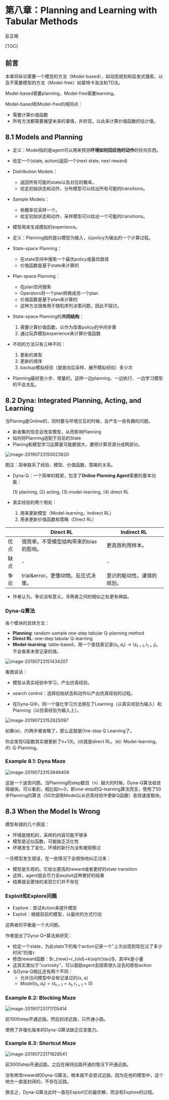 

# 第八章：Planning and Learning with Tabular Methods

彭正皓



[TOC]

## 前言

本章将纵论需要一个模型的方法（Model-based），如动态规划和启发式搜索，以及不需要模型的方法（Model-free）如蒙特卡洛法和TD法。

Model-based需要planning，Model-free需要learning。

Model-based和Model-free的相同点：

* 需要计算价值函数
* 所有方法都需要展望未来的事情，并折现，以此来计算价值函数的估计值。



## 8.1 Models and Planning

* 定义：Model指的是agent可以用来预测**环境如何回应他的动作**的任何东西。

* 给定一个(state, action)返回一个(next state, next reward)

* Distribution Models：
  * 返回所有可能的state以及对应的概率。
  * 给定初始状态和动作，分布模型可以给出所有可能的transitions。
* Sample Models：
  * 依概率仅采样一个。
  * 给定初始状态和动作，采样模型可以给出一个可能的transitions。
* 模型用来生成模拟的experience。



* 定义：Planning指的是以模型为输入，以policy为输出的一个计算过程。
* State-space Planning：
  * 在state空间中搜索一个最优policy或最优路径
  * 价值函数是基于state来计算的
* Plan-space Planning：
  * 在plan空间搜索
  * Operators将一个plan转换成另一个plan
  * 价值函数是基于plan来计算的
  * 这种方法很难用于随机序列决策问题，因此不探讨。



* State-space Planning的**共同结构**：
  1. 需要计算价值函数，以作为改善policy的中间步骤
  2. 通过玩弄模拟experience来计算价值函数

* 不同的方法只有三种不同：
  1. 更新的类型
  2. 更新的顺序
  3. backup模拟经验（就是向后采样、展开模拟经验）多少次

* Planning最好是小步、增量的，这样一边planning、一边执行、一边学习模型的不会太乱。



## 8.2 Dyna: Integrated Planning, Acting, and Learning

当Planing是Online的，同时要与环境交互的时候，会产生一些有趣的问题。

* 新收集的信息会改变模型，从而影响Planning
* 如何将Planning适配于目前的State
* Planing和模型学习运算量可能都很大，要把计算资源分成两部分。



![image-20190723150023620](assets/image-20190723150023620.png)

图注：简单联系了经验、模型、价值函数、策略的关系。



* Dyna-Q：一个简单的框架，包含了**Online Planning Agent**需要的基本功能：

  (1) planning, (2) acting, (3) model-learning, (4) direct RL

* 真实经验的两个用处：
  1. 用来更新模型（Model-learning，Indirect RL）
  2. 用来更新价值函数和策略（Direct RL）

|      | Direct RL                              | Indirect RL                |
| ---- | -------------------------------------- | -------------------------- |
| 优点 | 很简单。不受模型结构带来的bias的影响。 | 更高效利用样本。           |
| 缺点 | -                                      | -                          |
| 争论 | trial&error。更像动物。反应式决策。    | 意识的能动性。谨慎的规划。 |

* 作者认为，争论没有意义。寻两者之间的相似之处更有裨益。



### Dyna-Q算法



各个模块的具体方法：

* **Planning**: random-sample one-step tabular Q-planning method
* **Direct RL**: one-step tabular Q-learning
* **Model-learning**: table-based，用一个查找表记录$(s_t, a_t)\to (s_{t+1}, r_{t+1})$。不会查表未曾记录的值。



![image-20190723151434207](assets/image-20190723151434207.png)

看图说话：

* 模型从真实经验中学习，产出仿真经验。
* search control：选择初始状态和动作以产出仿真经验的过程。



* 在Dyna-Q中，同一个强化学习方法用在了Learning（以真实经验为输入）和Planning（以仿真经验为输入上）。



![image-20190723152625097](assets/image-20190723152625097.png)

如果(e)、(f)两步被省略了，那么这就是One-step Q Learning了。

你会发现Q函数其实被更新了n+1次。(d)就是direct RL。(e): Model-learning。(f): Q-Planning。



### Example 8.1: Dyna Maze

![image-20190723153949409](assets/image-20190723153949409.png)

这是一个迷宫问题。当Planning的step数目（n）越大的时候，Dyna-Q算法收敛得越快。可以看到，相比起n=0，即one-step的Q-learning算法而言，使用了50步Planning的算法（50次调用Model以从仿真经验中更新Q函数）收敛速度极快。



## 8.3 When the Model Is Wrong

模型有错的几个原因：

* 环境是随机的，采样的内容可能不够多
* 模型是近似函数，可能缺乏泛化性
* 环境发生了变化，环境的新行为没有被观察过



一旦模型发生错误，在一些情况下会很快地纠正过来：

* 模型是乐观的。它给出更高的reward或者更好的state transition
* 这样，agent就会尽力去exploit这种更好的结果
* 结果就会更快的发现它们并不存在 



### Exploit和Explore问题

* Explore：尝试Action来提升模型
* Exploit：根据目前的模型，以最优的方式行动

这两者的平衡是一个大问题。

作者提出了Dyna-Q+算法来研究：

* 给定一个state，为此state下的每个action记录一个“上次出现到现在过了多少时间”的值$\tau$
* 修改reward函数：$r_{new}=r_{old}+k\sqrt{\tau}$，其中k是小量
* 这其实类似于“curiosity”，可以鼓励agent去探索很久没去的那些action
* 与Dyna-Q相比还有两个不同：
  * 允许访问模型中没有记录过的(s, a)
  * $Model(s_t, a_t) = (s_{t+1}=s_{t}, r_{t+1}=0)$



### Example 8.2: Blocking Maze

![image-20190723171705414](assets/image-20190723171705414.png)

前1000step开通近路。然后封闭近路，只开通小路。

使用了非强化版本的Dyna-Q算法缺乏应变能力。



### Example 8.3: Shortcut Maze

![image-20190723171828541](assets/image-20190723171828541.png)

前3000step开通远路。之后在保持远路开通的情况下开通近路。

没有修改reward的Dyna-Q算法，根本就不会尝试近路。因为在他的模型中，这个地方一直是封闭的，不存在近路。

换言之，Dyna-Q算法此时一直在Exploit它的最优解，而没有Explore的过程。

